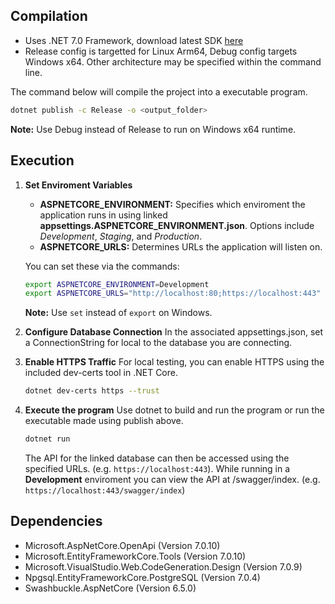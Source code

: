 ## Compilation

- Uses .NET 7.0 Framework, download latest SDK [here](https://dotnet.microsoft.com/en-us/download/dotnet/7.0)
- Release config is targetted for Linux Arm64, Debug config targets Windows x64. Other architecture may be specified within the command line.

The command below will compile the project into a executable program.
```bash
dotnet publish -c Release -o <output_folder>
```
**Note:** Use Debug instead of Release to run on Windows x64 runtime.

## Execution

1. **Set Enviroment Variables**
    - **ASPNETCORE_ENVIRONMENT:** Specifies which enviroment the application runs in using linked **appsettings.ASPNETCORE_ENVIRONMENT.json**. Options include *Development*, *Staging*, and *Production*.
    - **ASPNETCORE_URLS:** Determines URLs the application will listen on. 

    You can set these via the commands:
    ```bash
    export ASPNETCORE_ENVIRONMENT=Development
    export ASPNETCORE_URLS="http://localhost:80;https://localhost:443"
    ```
    **Note:** Use `set` instead of `export` on Windows.

2. **Configure Database Connection**
    In the associated appsettings.json, set a ConnectionString for local to the database you are connecting. 

3. **Enable HTTPS Traffic**
    For local testing, you can enable HTTPS using the included dev-certs tool in .NET Core.
    ```bash
    dotnet dev-certs https --trust
    ```

4. **Execute the program**
    Use dotnet to build and run the program or run the executable made using publish above.
    ```bash
    dotnet run
    ```
    The API for the linked database can then be accessed using the specified URLs. (e.g. `https://localhost:443`). While running in a **Development** enviroment you can view the API at /swagger/index. (e.g. `https://localhost:443/swagger/index`)


## Dependencies

- Microsoft.AspNetCore.OpenApi (Version 7.0.10)
- Microsoft.EntityFrameworkCore.Tools (Version 7.0.10)
- Microsoft.VisualStudio.Web.CodeGeneration.Design (Version 7.0.9)
- Npgsql.EntityFrameworkCore.PostgreSQL (Version 7.0.4)
- Swashbuckle.AspNetCore (Version 6.5.0)